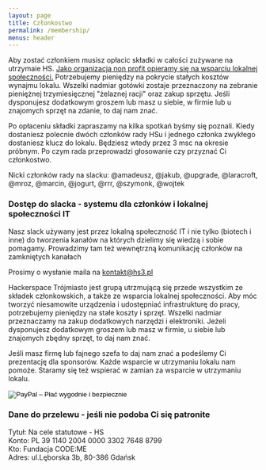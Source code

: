 ```yaml
---
layout: page
title: Członkostwo
permalink: /membership/
menus: header
---
```

<p>Aby zostać członkiem musisz opłacic składki w całości zużywane na utrzymaie HS. <a href="https://patronite.pl/hs3">Jako organizacja non profit opieramy się na wsparciu lokalnej społeczności.</a> Potrzebujemy pieniędzy na pokrycie stałych kosztów wynajmu lokalu. Wszelki nadmiar gotówki zostaje przeznaczony na zebranie pieniężnej trzymiesięcznej "żelaznej racji" oraz zakup sprzętu. Jeśli dysponujesz dodatkowym groszem lub masz u siebie, w firmie lub u znajomych sprzęt na zdanie, to daj nam znać.</p>

<p>Po opłaceniu składki zapraszamy na kilka spotkań byśmy się poznali. Kiedy dostaniesz polecnie dwóch członków rady HSu i jednego członka zwykłego dostaniesz klucz do lokalu. Będziesz wtedy przez 3 msc na okresie próbnym. Po czym rada przeprowadzi głosowanie czy przyznać Ci członkostwo.</p>

<p>Nicki członków rady na slacku: @amadeusz, @jakub, @upgrade, @laracroft, @mroz, @marcin, @jogurt, @rrr, @szymonk, @wojtek</p>

<h3>Dostęp do slacka - systemu dla członków i lokalnej społeczności IT</h3>
<p>Nasz slack używany jest przez lokalną społeczność IT i nie tylko (biotech i inne) do tworzenia kanałów na których dzielimy się wiedzą i sobie pomagamy. Prowadzimy tam też wewnętrzną komunikację członków na zamkniętych kanałach</p>
<p>Prosimy o wysłanie maila na <a href="mailto:kontakt@hs3.pl?Subject=Strona%20HS3%20kontakt"><span class="grey">kontakt</span>@<span class="grey">hs3.pl</span></a></p>

<p>Hackerspace Trójmiasto jest grupą utrzmującą się przede wszystkim ze składek członkowskich, a także ze wsparcia lokalnej społeczności. Aby móc tworzyć niesamowite urządzenia i udostępniać infrastrukturę do pracy, potrzebujemy pieniędzy na stałe koszty i sprzęt. Wszelki nadmiar przeznaczamy na zakup dodatkowych narzędzi i elektroniki. Jeżeli dysponujesz dodatkowym groszem lub masz w firmie, u siebie lub znajomych zbędny sprzęt, to daj nam znać.</p>

<p>Jeśli masz firmę lub fajnego szefa to daj nam znać a podeślemy Ci prezentację dla sponsorów. Każde wsparcie w utrzymaniu lokalu nam pomoże. Staramy się też wspierać w zamian za wsparcie w utrzymaniu lokalu.</p>



<form action="https://www.paypal.com/cgi-bin/webscr" method="post" target="_top">
<input type="hidden" name="cmd" value="_s-xclick">
<input type="hidden" name="hosted_button_id" value="Q8PRNTKS4R432">
<input type="image" src="https://www.paypalobjects.com/pl_PL/PL/i/btn/btn_donateCC_LG.gif" border="0" name="submit" alt="PayPal – Płać wygodnie i bezpiecznie">
<img alt="" border="0" src="https://www.paypalobjects.com/pl_PL/i/scr/pixel.gif" width="1" height="1">
</form>

<h3 id="bank">Dane do przelewu - jeśli nie podoba Ci się patronite</h3>

<p>
Tytuł: Na cele statutowe - HS <br>
Konto: PL 39 1140 2004 0000 3302 7648 8799 <br>
Kto: Fundacja CODE:ME <br>
Adres: ul.Lęborska 3b, 80-386 Gdańsk <br>
<br>
</p>
